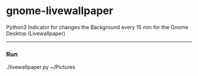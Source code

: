 # gnome-livewallpaper
Python3 Indicator for changes the Background every 15 min for the Gnome Desktop (Livewallpaper)
___
### Run
  ./livewallpaper.py ~/Pictures
